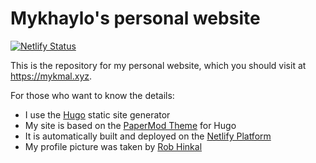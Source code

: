 # Mykhaylo's personal website

[![Netlify Status](https://api.netlify.com/api/v1/badges/1c991dde-28e3-4553-b6ae-89ad07613d84/deploy-status)](https://app.netlify.com/sites/mykmal/deploys)

This is the repository for my personal website, which you should visit at <https://mykmal.xyz>.

For those who want to know the details:

- I use the [Hugo](https://gohugo.io/) static site generator
- My site is based on the [PaperMod Theme](https://github.com/adityatelange/hugo-PaperMod) for Hugo
- It is automatically built and deployed on the [Netlify Platform](https://www.netlify.com/)
- My profile picture was taken by [Rob Hinkal](https://robhinkal.wixsite.com/robhinkal)
